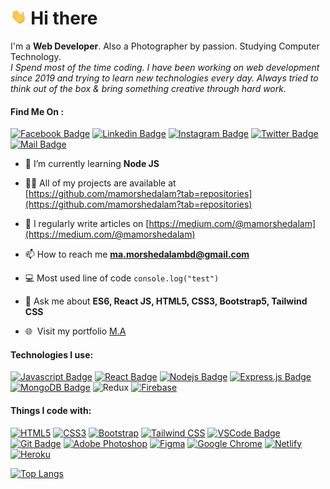 # <img src="hello.gif" height="25px" alt="hi"> Hi there

I'm a **Web Developer**. Also a Photographer by passion. Studying Computer Technology.<br>
<i>I Spend most of the time coding. I have been working on web development since 2019 and trying to learn new technologies every day. Always tried to think out of the box & bring something creative through hard work.</i>
  
#### Find Me On :

[![Facebook Badge](https://img.shields.io/badge/Facebook-1877F2?style=for-the-badge&logo=facebook&logoColor=white)](https://facebook.com/ma.morshedalambd)
[![Linkedin Badge](https://img.shields.io/badge/LinkedIn-0077B5?style=for-the-badge&logo=linkedin&logoColor=white)](https://www.linkedin.com/in/mamorshedalam)
[![Instagram Badge](https://img.shields.io/badge/Instagram-E4405F?style=for-the-badge&logo=instagram&logoColor=white)](https://instagram.com/mamorshedalam)
[![Twitter Badge](https://img.shields.io/badge/Twitter-1DA1F2?style=for-the-badge&logo=twitter&logoColor=white)](https://twitter.com/mamorshedalam2)
[![Mail Badge](https://img.shields.io/badge/Gmail-D14836?style=for-the-badge&logo=gmail&logoColor=white)](mailto:ma.morshedalambd@gmail.com)

- 🌱 I’m currently learning **Node JS**

- 👨‍💻 All of my projects are available at [https://github.com/mamorshedalam?tab=repositories](https://github.com/mamorshedalam?tab=repositories)

- 📝 I regularly write articles on [https://medium.com/@mamorshedalam](https://medium.com/@mamorshedalam)

- 📫 How to reach me **ma.morshedalambd@gmail.com**

- :computer: Most used line of code `console.log("test")`

- 💬 Ask me about **ES6, React JS, HTML5, CSS3, Bootstrap5, Tailwind CSS**

- 🌐 &nbsp;Visit my portfolio [M.A](https://mamorshedalam.netlify.app/)


#### Technologies I use:

[![Javascript Badge](https://img.shields.io/badge/-Javascript-F0DB4F?style=for-the-badge&labelColor=black&logo=javascript&logoColor=F0DB4F)](#)
[![React Badge](https://img.shields.io/badge/-React-61DBFB?style=for-the-badge&labelColor=black&logo=react&logoColor=61DBFB)](#)
[![Nodejs Badge](https://img.shields.io/badge/-Nodejs-3C873A?style=for-the-badge&labelColor=black&logo=node.js&logoColor=3C873A)](#)
[![Express.js Badge](https://img.shields.io/badge/Express.js-000000?style=for-the-badge&logo=express&logoColor=white)](#)
[![MongoDB Badge](https://img.shields.io/badge/MongoDB-4EA94B?style=for-the-badge&labelColor=black&logo=mongodb&logoColor=4EA94B)](#)
![Redux](https://img.shields.io/badge/Redux-764abc?style=for-the-badge&labelColor=black&logo=Redux&logoColor=764abc)
[![Firebase](https://img.shields.io/badge/Firebase-4EA94B?style=for-the-badge&labelColor=black&logo=Firebase&logoColor=FFCA28&label=)](#)


#### Things I code with:

[![HTML5](https://img.shields.io/static/v1?style=for-the-badge&message=HTML5&color=E34F26&logo=HTML5&logoColor=FFFFFF&label=)](#)
[![CSS3](https://img.shields.io/static/v1?style=for-the-badge&message=CSS3&color=1572B6&logo=CSS3&logoColor=FFFFFF&label=)](#)
[![Bootstrap](https://img.shields.io/static/v1?style=for-the-badge&message=Bootstrap&color=7952B3&logo=Bootstrap&logoColor=FFFFFF&label=)](#)
[![Tailwind CSS](https://img.shields.io/static/v1?style=for-the-badge&message=Tailwind+CSS&color=222222&logo=Tailwind+CSS&logoColor=06B6D4&label=)](#)
[![VSCode Badge](https://img.shields.io/badge/Visual_Studio-5C2D91?style=for-the-badge&logo=visual%20studio&logoColor=white)](#)
[![Git Badge](https://img.shields.io/badge/Git-F05032?style=for-the-badge&logo=git&logoColor=white)](#)
[![Adobe Photoshop](https://img.shields.io/static/v1?style=for-the-badge&message=Adobe+Photoshop&color=31A8FF&logo=Adobe+Photoshop&logoColor=FFFFFF&label=)](#)
[![Figma](https://img.shields.io/static/v1?style=for-the-badge&message=Figma&color=F24E1E&logo=Figma&logoColor=FFFFFF&label=)](#)
[![Google Chrome](https://img.shields.io/static/v1?style=for-the-badge&message=Google+Chrome&color=4285F4&logo=Google+Chrome&logoColor=FFFFFF&label=)](#)
[![Netlify](https://img.shields.io/static/v1?style=for-the-badge&message=Netlify&color=222222&logo=Netlify&logoColor=00C7B7&label=)](#)
[![Heroku](https://img.shields.io/static/v1?style=for-the-badge&message=Heroku&color=430098&logo=Heroku&logoColor=FFFFFF&label=)](#)


[![Top Langs](https://github-readme-stats.vercel.app/api/top-langs/?username=mamorshedalam&theme=react&layout=compact)](#)
